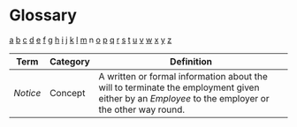 # Glossary

[a](../glossary.md) [b](b.md) [c](c.md) [d](d.md) [e](e.md) [f](f.md) [g](g.md) [h](h.md) [i](i.md) [j](j.md) [k](k.md) [l](l.md) [m](m.md) n [o](o.md) [p](p.md) [q](q.md) [r](r.md) [s](s.md) [t](t.md) [u](u.md) [v](v.md) [w](w.md) [x](x.md) [y](y.md) [z](z.md)

| Term     | Category | Definition                                                                                                                                       |
| -------- | -------- | ------------------------------------------------------------------------------------------------------------------------------------------------ |
| _Notice_ | Concept  | A written or formal information about the will to terminate the employment given either by an _Employee_ to the employer or the other way round. |

